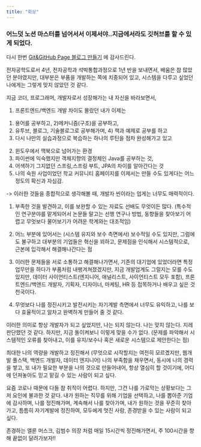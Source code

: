 ```yaml
---
title: "회상"
---
```



### 어느덧 노션 마스터를 넘어서서 이제서야..지금에서라도 깃허브를 할 수 있게 되었다. 


다시 한번 
[Git&GitHub Page 블로그 만들기](https://youtu.be/eCv_bh-Ax-Q)
에 감사드린다. 

전자공학도로서 4년, 전자공학과 석박통합과정으로 1년 반을 보내면서, 
배움은 참 많았던 분야였지만, 대부분은 부품을 개발하는 쪽에 치중되어 있고, 
시스템을 다루고 싶었던 나에게는 그렇게 맞지 않았던 것 같다. 

지금 코더, 프로그래머, 개발자로서 성장해가는 내 자신을 바라보면서, 

1. 프론트엔드/백엔드 개발 차이도 몰랐던 내가 이제는 
1) 용어를 공부하고, 2)메커니즘(구조)을 공부하고, 
3) 유투브, 블로그, 기술블로그로 공부해가며, 4) 책과 예제로 공부를 하고
5) 다시 나만의 실습과정으로 복습하는 하나의 루틴을 점차 완성해가고 있고     

2. 윈도우에서 맥북으로 넘어가는 환경
3. 파이썬에 익숙했지만 객체지향의 결정체인 Java를 공부하는 것,
4. 어색하기 그지없던 스프링,스프링 부트, JPA의 차이를 알아간다는 것
5. 나의 숙원 사업이었던 학교 커뮤니티 홈페이지를 이제서는 만들 수도 있게다는 
어느 정도의 확신과 자심감.

->  이러한 것들을 종합적으로 생각해볼 때, 개발자 씬이라는 업게는 너무도 매력적이다.
1. 부족한 것을 발견하고, 이를 보완할 수 있는 자료도 선배도 무엇이든 많다. 
(특수적인 연구분야를 맡게되어서 논문들 말고는 선행 연구나 방법, 동향들을 찾아보기 어렵고
무엇보다 물어보기가 어려운 학계와는 대조적임)

2. 어느 부분에 있어서는 (시스템 유지와 보수 측면에서) 보수적일 수도 있지만,
그럼에도 불구하고 대부분의 기업들은 혁신을 꾀하고, 문제점을 인식해서 
시스템적으로, 근본에 입각해서 해결해나간다는 점
3. 이러한 문제들을 서로 소통하고 해결해나가면서, 기존의 대기업에 있었더라면 특정 업무만을 하다가
부품처럼 내팽겨쳐졌겠지만, 지금 개발업계도 그럴지는 모를 수도 있지만, 
데이터 사이언티스트(엔지니어, 애널리스트, 사이언티스트 모두 포함), 
프론트엔드/백엔드 개발자, 기획자, 디자이너, 마케팅, HR 등 접목하거나 배우고 싶은 것 천국이다.

4. 무엇보다 나를 정진시키고 발전시키는 자기계발 측면에서 너무도 유익하고,
나를 보다 효율적이고 알차고 완벽하게 만들어 줄 것 같다. 

이러한 의미로 항상 개발자가 되고 싶었지만,
나는 되지 않는다. 나는 맞지 않는다. 지레 판단했던 것 같다.
하지만, 지금 돌이켜보니 이렇게 맞을 수가 없다. 
(문제를 파악해서 시스템적인 오류를 찾아내고, 이를 유지/보수나 혹은 새로운 시스템으로 제안한다는 점)

최대한 나의 역량을 개발하고 정진해서
(무엇으로 시작할지는 여전히 모르곘지만, 웹개발 풀스택, 백엔드 개발자, 데이터 엔지니어)
나의 부족함을 채우면서, 동시에 나의 경력을 쌓고, 또 내가 필요한 부분을 나의 것으로 만들어내어, 
항상 열심히 할 것이기에, 어디에 던져놓아도 믿고 맡길 수 있는 사람이 되고 싶다. 

요즘 코로나 때문에 다들 참 취직이 어렵다. 
하지만, 그건 나를 가로막는 상황보다는 그저 요인에 불과한 것 같다. 
내가 원하는 직무를 위해 기업을 선택하고, 나를 뽑아준 기업에 감사하며, 
나를 정진해가며, 계속해서 나를 찾아가며, 내가 원하는 것을 꾸준히 찾아가고,
틈틈히 자기계발에 정진하여, 모두에게 멋진 사람, 존경받을 수 있는 사람이 되고 싶다. 

존경하는 엘론 머스크, 김범수 의장 처럼 매일 15시간씩 정진해가면서, 주 100시간을 향해
끝없이 달려가보자!! 